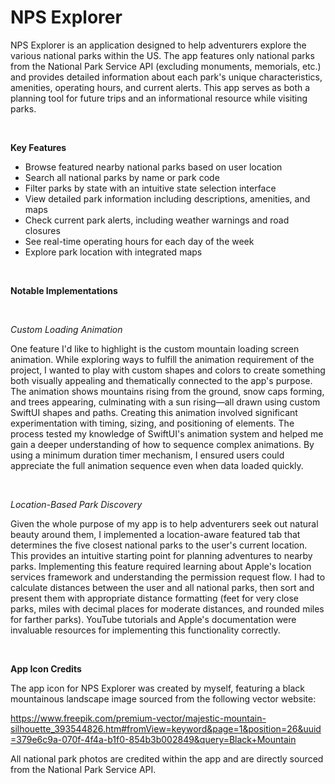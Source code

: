# NPS Explorer

NPS Explorer is an application designed to help adventurers explore the various national parks within the US. The app features only national parks from the National Park Service API (excluding monuments, memorials, etc.) and provides detailed information about each park's unique characteristics, amenities, operating hours, and current alerts. This app serves as both a planning tool for future trips and an informational resource while visiting parks.

<br>

**Key Features**

- Browse featured nearby national parks based on user location
- Search all national parks by name or park code
- Filter parks by state with an intuitive state selection interface
- View detailed park information including descriptions, amenities, and maps
- Check current park alerts, including weather warnings and road closures
- See real-time operating hours for each day of the week
- Explore park location with integrated maps

<br>

**Notable Implementations**

<br>

*Custom Loading Animation*

One feature I'd like to highlight is the custom mountain loading screen animation. While exploring ways to fulfill the animation requirement of the project, I wanted to play with custom shapes and colors to create something both visually appealing and thematically connected to the app's purpose. The animation shows mountains rising from the ground, snow caps forming, and trees appearing, culminating with a sun rising—all drawn using custom SwiftUI shapes and paths.
Creating this animation involved significant experimentation with timing, sizing, and positioning of elements. The process tested my knowledge of SwiftUI's animation system and helped me gain a deeper understanding of how to sequence complex animations. By using a minimum duration timer mechanism, I ensured users could appreciate the full animation sequence even when data loaded quickly.

<br>

*Location-Based Park Discovery*

Given the whole purpose of my app is to help adventurers seek out natural beauty around them, I implemented a location-aware featured tab that determines the five closest national parks to the user's current location. This provides an intuitive starting point for planning adventures to nearby parks.
Implementing this feature required learning about Apple's location services framework and understanding the permission request flow. I had to calculate distances between the user and all national parks, then sort and present them with appropriate distance formatting (feet for very close parks, miles with decimal places for moderate distances, and rounded miles for farther parks). YouTube tutorials and Apple's documentation were invaluable resources for implementing this functionality correctly.

<br>

**App Icon Credits**

The app icon for NPS Explorer was created by myself, featuring a black mountainous landscape image sourced from the following vector website:

https://www.freepik.com/premium-vector/majestic-mountain-silhouette_393544826.htm#fromView=keyword&page=1&position=26&uuid=379e6c9a-070f-4f4a-b1f0-854b3b002849&query=Black+Mountain

All national park photos are credited within the app and are directly sourced from the National Park Service API.
